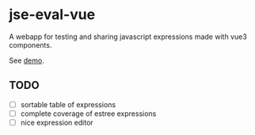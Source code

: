 # jse-eval-vue

A webapp for testing and sharing javascript expressions made with vue3 components.

See [demo](https://mattsouth.github.io/jse-eval-vue/).

## TODO

- [ ] sortable table of expressions
- [ ] complete coverage of estree expressions
- [ ] nice expression editor
